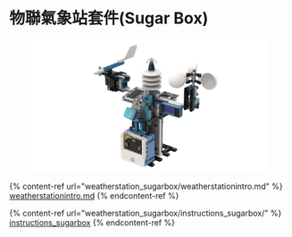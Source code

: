 # 物聯氣象站套件(Sugar Box)

<figure><img src="../.gitbook/assets/image.png" alt=""><figcaption></figcaption></figure>



{% content-ref url="weatherstation_sugarbox/weatherstationintro.md" %}
[weatherstationintro.md](weatherstation\_sugarbox/weatherstationintro.md)
{% endcontent-ref %}

{% content-ref url="weatherstation_sugarbox/instructions_sugarbox/" %}
[instructions\_sugarbox](weatherstation\_sugarbox/instructions\_sugarbox/)
{% endcontent-ref %}
